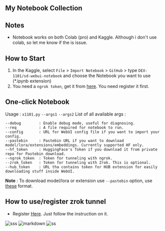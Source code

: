 ## My Notebook Collection

## Notes
  - Notebook works on both Colab (pro) and Kaggle. Although i don't use colab, so let me know if the is issue.
## How to Start
 1. In the Kaggle, select `File` > `Import Notebook` > `GitHub` > type `DEX-1101/sd-webui-notebook` and choose the Notebook you want to use (*.ipynb extension)
 2. You need a `ngrok token`, get it from [here](https://dashboard.ngrok.com/get-started/your-authtoken). You need register it first.
## One-click Notebook
 Usage : `x1101.py` `--args1` `--args2`
List of all available args :
```
--debug        : Enable debug mode, useful for diagnosing.
--req          : A file required for notebook to run.
--config       : URL for WebUI config file if you want to import your config.
--pastebin     : Pastebin URL if you want to download model/lora/extensions/embeddings. Currently supported HF only.
--hf_token     : HuggingFace's Token if you download it from private repo for Pastebin download.
--ngrok_token  : Token for tunneling with ngrok.
--zrok_token   : Token for tunneling with Zrok. This is optional.
--hub_token    : URL tha contains token for HUB extension for easily downloading stuff inside WebUI.
```
**Note** : To download model/lora or extension use ``--pastebin`` option, use [these](https://pastebin.com/XahpVjuT) format.

## How to use/register zrok tunnel
  - Register [Here](https://colab.research.google.com/github/DEX-1101/sd-webui-notebook/blob/main/zrok_sign_up.ipynb). Just follow the instruction on it.

![sss](https://raw.githubusercontent.com/DEX-1101/sd-webui-notebook/main/img/Screenshot_13.png)
![markdown](https://raw.githubusercontent.com/DEX-1101/sd-webui-notebook/main/img/Screenshot_27.png)
![ss](https://raw.githubusercontent.com/DEX-1101/sd-webui-notebook/main/img/Screenshot_706.png)

 



